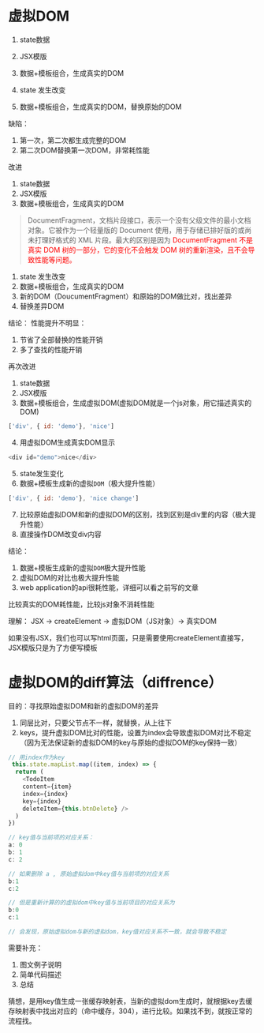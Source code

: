 # 虚拟DOM
1. state数据
2. JSX模版
3. 数据+模板组合，生成真实的DOM

1. state 发生改变
2. 数据+模板组合，生成真实的DOM，替换原始的DOM

缺陷：
1. 第一次，第二次都生成完整的DOM
2. 第二次DOM替换第一次DOM，非常耗性能

改进

1. state数据
2. JSX模版
3. 数据+模板组合，生成真实的DOM

> DocumentFragment，文档片段接口，表示一个没有父级文件的最小文档对象。它被作为一个轻量版的 Document 使用，用于存储已排好版的或尚未打理好格式的 XML 片段。最大的区别是因为 <font color=red>DocumentFragment 不是真实 DOM 树的一部分，它的变化不会触发 DOM 树的重新渲染，且不会导致性能等问题。</font>

1. state 发生改变
2. 数据+模板组合，生成真实的DOM
3. 新的DOM（DoucumentFragment）和原始的DOM做比对，找出差异
4. 替换差异DOM

结论：
性能提升不明显：
1. 节省了全部替换的性能开销
2. 多了查找的性能开销

再次改进

1. state数据
2. JSX模版
3. 数据+模板组合，生成虚拟DOM(虚拟DOM就是一个js对象，用它描述真实的DOM)
```javascript
['div', { id: 'demo'}, 'nice']
```

4. 用虚拟DOM生成真实DOM显示
```javascript
<div id="demo">nice</div>
```

5. state发生变化
6. 数据+模板生成新的虚拟`DOM`（极大提升性能）
```javascript
['div', { id: 'demo'}, 'nice change']
```
7. 比较原始虚拟DOM和新的虚拟DOM的区别，找到区别是div里的内容（极大提升性能）
8. 直接操作DOM改变div内容

结论：
1. 数据+模板生成新的虚拟`DOM`极大提升性能
2. 虚拟DOM的对比也极大提升性能
3. web application的api很耗性能，详细可以看之前写的文章

比较真实的DOM耗性能，比较js对象不消耗性能

理解：
JSX -> createElement -> 虚拟DOM（JS对象）-> 真实DOM

如果没有JSX，我们也可以写html页面，只是需要使用createElement直接写，JSX模版只是为了方便写模板

# 虚拟DOM的diff算法（diffrence）
目的：寻找原始虚拟DOM和新的虚拟DOM的差异

1. 同层比对，只要父节点不一样，就替换，从上往下
2. keys，提升虚拟DOM比对的性能，设置为index会导致虚拟DOM对比不稳定（因为无法保证新的虚拟DOM的key与原始的虚拟DOM的key保持一致）
```javascript
// 用index作为key
 this.state.mapList.map((item, index) => {
  return (
    <TodoItem 
    content={item} 
    index={index} 
    key={index}
    deleteItem={this.btnDelete} />
  )
})

// key值与当前项的对应关系：
a: 0
b: 1
c: 2

// 如果删除 a , 原始虚拟dom中key值与当前项的对应关系
b:1
c:2

// 但是重新计算的的虚拟dom中key值与当前项目的对应关系为
b:0
c:1

// 会发现，原始虚拟dom与新的虚拟dom，key值对应关系不一致，就会导致不稳定

```
需要补充：
1. 图文例子说明
2. 简单代码描述
3. 总结

猜想，是用key值生成一张缓存映射表，当新的虚拟dom生成时，就根据key去缓存映射表中找出对应的（命中缓存，304），进行比较。如果找不到，就按正常的流程找。

# 

